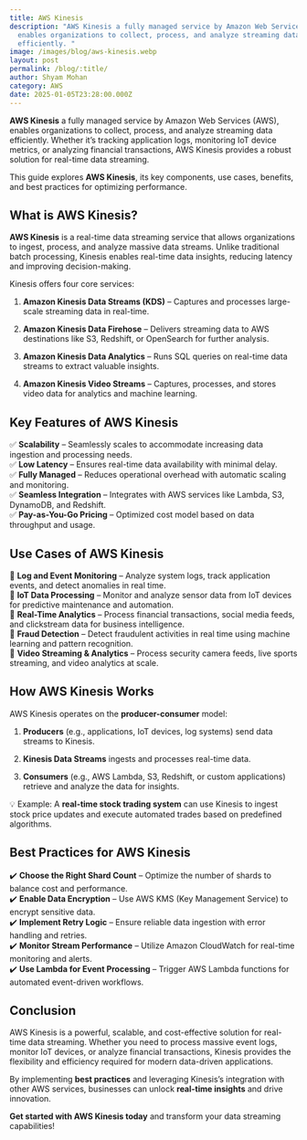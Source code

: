 ```yaml
---
title: AWS Kinesis
description: "AWS Kinesis a fully managed service by Amazon Web Services (AWS),
  enables organizations to collect, process, and analyze streaming data
  efficiently. "
image: /images/blog/aws-kinesis.webp
layout: post
permalink: /blog/:title/
author: Shyam Mohan
category: AWS
date: 2025-01-05T23:28:00.000Z
---
```

**AWS Kinesis** a fully managed service by Amazon Web Services (AWS), enables organizations to collect, process, and analyze streaming data efficiently. Whether it’s tracking application logs, monitoring IoT device metrics, or analyzing financial transactions, AWS Kinesis provides a robust solution for real-time data streaming.

This guide explores **AWS Kinesis**, its key components, use cases, benefits, and best practices for optimizing performance.


## What is AWS Kinesis?

**AWS Kinesis** is a real-time data streaming service that allows organizations to ingest, process, and analyze massive data streams. Unlike traditional batch processing, Kinesis enables real-time data insights, reducing latency and improving decision-making.

Kinesis offers four core services:

1.  **Amazon Kinesis Data Streams (KDS)** – Captures and processes large-scale streaming data in real-time.
    
2.  **Amazon Kinesis Data Firehose** – Delivers streaming data to AWS destinations like S3, Redshift, or OpenSearch for further analysis.
    
3.  **Amazon Kinesis Data Analytics** – Runs SQL queries on real-time data streams to extract valuable insights.
    
4.  **Amazon Kinesis Video Streams** – Captures, processes, and stores video data for analytics and machine learning.
    


## Key Features of AWS Kinesis

✅ **Scalability** – Seamlessly scales to accommodate increasing data ingestion and processing needs.  
✅ **Low Latency** – Ensures real-time data availability with minimal delay.  
✅ **Fully Managed** – Reduces operational overhead with automatic scaling and monitoring.  
✅ **Seamless Integration** – Integrates with AWS services like Lambda, S3, DynamoDB, and Redshift.  
✅ **Pay-as-You-Go Pricing** – Optimized cost model based on data throughput and usage.


## Use Cases of AWS Kinesis

🔹 **Log and Event Monitoring** – Analyze system logs, track application events, and detect anomalies in real time.  
🔹 **IoT Data Processing** – Monitor and analyze sensor data from IoT devices for predictive maintenance and automation.  
🔹 **Real-Time Analytics** – Process financial transactions, social media feeds, and clickstream data for business intelligence.  
🔹 **Fraud Detection** – Detect fraudulent activities in real time using machine learning and pattern recognition.  
🔹 **Video Streaming & Analytics** – Process security camera feeds, live sports streaming, and video analytics at scale.


## How AWS Kinesis Works

AWS Kinesis operates on the **producer-consumer** model:

1.  **Producers** (e.g., applications, IoT devices, log systems) send data streams to Kinesis.
    
2.  **Kinesis Data Streams** ingests and processes real-time data.
    
3.  **Consumers** (e.g., AWS Lambda, S3, Redshift, or custom applications) retrieve and analyze the data for insights.
    

💡 Example: A **real-time stock trading system** can use Kinesis to ingest stock price updates and execute automated trades based on predefined algorithms.


## Best Practices for AWS Kinesis

✔️ **Choose the Right Shard Count** – Optimize the number of shards to balance cost and performance.  
✔️ **Enable Data Encryption** – Use AWS KMS (Key Management Service) to encrypt sensitive data.  
✔️ **Implement Retry Logic** – Ensure reliable data ingestion with error handling and retries.  
✔️ **Monitor Stream Performance** – Utilize Amazon CloudWatch for real-time monitoring and alerts.  
✔️ **Use Lambda for Event Processing** – Trigger AWS Lambda functions for automated event-driven workflows.


## Conclusion

AWS Kinesis is a powerful, scalable, and cost-effective solution for real-time data streaming. Whether you need to process massive event logs, monitor IoT devices, or analyze financial transactions, Kinesis provides the flexibility and efficiency required for modern data-driven applications.

By implementing **best practices** and leveraging Kinesis’s integration with other AWS services, businesses can unlock **real-time insights** and drive innovation.

 **Get started with AWS Kinesis today** and transform your data streaming capabilities!
